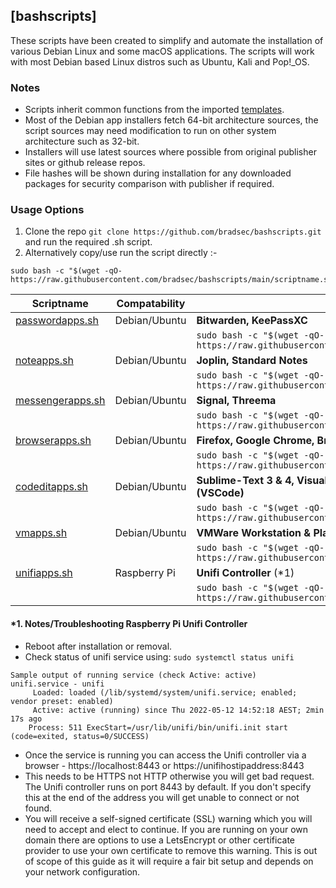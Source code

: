 ## [bashscripts]
These scripts have been created to simplify and automate the installation of various Debian Linux and some macOS applications. The scripts will work with most Debian based Linux distros such as Ubuntu, Kali and Pop!_OS.

### Notes
* Scripts inherit common functions from the imported <a href="https://github.com/bradsec/bashscripts/tree/main/templates" target="_blank">templates</a>.  
* Most of the Debian app installers fetch 64-bit architecture sources, the script sources may need modification to run on other system architecture such as 32-bit.
* Installers will use latest sources where possible from original publisher sites or github release repos.  
* File hashes will be shown during installation for any downloaded packages for security comparison with publisher if required.

### Usage Options
1. Clone the repo `git clone https://github.com/bradsec/bashscripts.git` and run the required .sh script.
2. Alternatively copy/use run the script directly :- 
```
sudo bash -c "$(wget -qO- https://raw.githubusercontent.com/bradsec/bashscripts/main/scriptname.sh)"
```

Scriptname | Compatability | Applications
---|---|---
<a href="https://github.com/bradsec/bashscripts/tree/main/passwordapps.sh" target="_blank">passwordapps.sh</a> | Debian/Ubuntu | **Bitwarden, KeePassXC**
|||```sudo bash -c "$(wget -qO- https://raw.githubusercontent.com/bradsec/bashscripts/main/passwordapps.sh)"```
<a href="https://github.com/bradsec/bashscripts/tree/main/noteapps.sh" target="_blank">noteapps.sh</a> | Debian/Ubuntu | **Joplin, Standard Notes**
|||```sudo bash -c "$(wget -qO- https://raw.githubusercontent.com/bradsec/bashscripts/main/noteapps.sh)"```
<a href="https://github.com/bradsec/bashscripts/tree/main/messengerapps.sh" target="_blank">messengerapps.sh</a> | Debian/Ubuntu | **Signal, Threema**
|||```sudo bash -c "$(wget -qO- https://raw.githubusercontent.com/bradsec/bashscripts/main/messengerapps.sh)"```
<a href="https://github.com/bradsec/bashscripts/tree/main/browserapps.sh" target="_blank">browserapps.sh</a> | Debian/Ubuntu | **Firefox, Google Chrome, Brave, TOR Browser**
|||```sudo bash -c "$(wget -qO- https://raw.githubusercontent.com/bradsec/bashscripts/main/browserapps.sh)"```
<a href="https://github.com/bradsec/bashscripts/tree/main/codeditapps.sh" target="_blank">codeditapps.sh</a> | Debian/Ubuntu | **Sublime-Text 3 & 4, Visual Studio Codium, Microsoft Visual Studio Code (VSCode)**
|||```sudo bash -c "$(wget -qO- https://raw.githubusercontent.com/bradsec/bashscripts/main/codeeditapps.sh)"```
<a href="https://github.com/bradsec/bashscripts/tree/main/vmapps.sh" target="_blank">vmapps.sh</a> | Debian/Ubuntu | **VMWare Workstation & Player, Oracle VirtualBox**
|||```sudo bash -c "$(wget -qO- https://raw.githubusercontent.com/bradsec/bashscripts/main/vmapps.sh)"```
<a href="https://github.com/bradsec/bashscripts/tree/main/unifiapps.sh" target="_blank">unifiapps.sh</a> | Raspberry Pi | **Unifi Controller** (*1)
|||```sudo bash -c "$(wget -qO- https://raw.githubusercontent.com/bradsec/bashscripts/main/unifiapps.sh)"```



#### *1. Notes/Troubleshooting Raspberry Pi Unifi Controller

* Reboot after installation or removal.  
* Check status of unifi service using: `sudo systemctl status unifi`  
```terminal
Sample output of running service (check Active: active)
unifi.service - unifi
     Loaded: loaded (/lib/systemd/system/unifi.service; enabled; vendor preset: enabled)
     Active: active (running) since Thu 2022-05-12 14:52:18 AEST; 2min 17s ago
    Process: 511 ExecStart=/usr/lib/unifi/bin/unifi.init start (code=exited, status=0/SUCCESS)
```
* Once the service is running you can access the Unifi controller via a browser - https://localhost:8443 or https://unifihostipaddress:8443
* This needs to be HTTPS not HTTP otherwise you will get bad request. The Unifi controller runs on port 8443 by default. If you don't specify this at the end of the address you will get unable to connect or not found. 
* You will receive a self-signed certificate (SSL) warning which you will need to accept and elect to continue. If you are running on your own domain there are options to use a LetsEncrypt or other certificate provider to use your own certificate to remove this warning. This is out of scope of this guide as it will require a fair bit setup and depends on your network configuration.  
